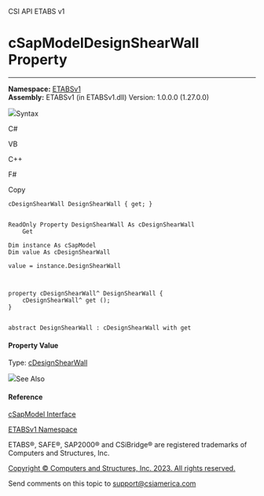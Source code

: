 ﻿

CSI API ETABS v1

# cSapModelDesignShearWall Property  
  
---  
  
**Namespace:** [ETABSv1](2780f1b8-2033-5289-2298-1cdb2a7508d9.htm)  
**Assembly:** ETABSv1 (in ETABSv1.dll) Version: 1.0.0.0 (1.27.0.0)

![](../icons/SectionExpanded.png)Syntax

C#

VB

C++

F#

Copy

    
    
    cDesignShearWall DesignShearWall { get; }
    
    
    ReadOnly Property DesignShearWall As cDesignShearWall
    	Get
    
    Dim instance As cSapModel
    Dim value As cDesignShearWall
    
    value = instance.DesignShearWall
    
    
    
    property cDesignShearWall^ DesignShearWall {
    	cDesignShearWall^ get ();
    }
    
    
    abstract DesignShearWall : cDesignShearWall with get
    

#### Property Value

Type: [cDesignShearWall](f07e2722-5225-a490-780a-6779388d5216.htm)

![](../icons/SectionExpanded.png)See Also

#### Reference

[cSapModel Interface](fe0b0096-9fef-56a3-9d57-cdef76e0f611.htm)

[ETABSv1 Namespace](2780f1b8-2033-5289-2298-1cdb2a7508d9.htm)

ETABS®, SAFE®, SAP2000® and CSiBridge® are registered trademarks of Computers
and Structures, Inc.  

[Copyright © Computers and Structures, Inc. 2023. All rights
reserved.](http://www.csiamerica.com)

Send comments on this topic to
[support@csiamerica.com](mailto:support%40csiamerica.com?Subject=CSI%20API%20ETABS%20v1)

